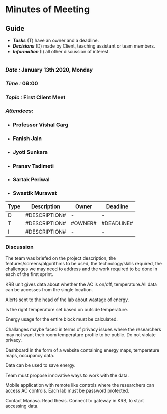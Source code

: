 # Minutes of Meeting

## Guide

* ***Tasks*** (T) have an owner and a deadline.
* ***Decisions*** (D) made by Client, teaching assistant or team members.
* ***Information*** (I) all other discussion of interest.

#

### *Date :* January 13th 2020, Monday
### *Time :* 09:00
### *Topic :* First Client Meet
### *Attendees:* 
* ### Professor Vishal Garg
* ### Fanish Jain
* ### Jyoti Sunkara
* ### Pranav Tadimeti
* ### Sartak Periwal
* ### Swastik Murawat


Type | Description | Owner | Deadline
---- | ---- | ---- | ----
D | #DESCRIPTION# | - | -
T | #DESCRIPTION# | #OWNER# | #DEADLINE#
I | #DESCRIPTION# | - | -

### Discussion

The team was briefed on the project description, the features/screens/algorithms to be used, the technology/skills required, the challenges we may need to address and the work required to be done in each of the first sprint.

KRB unit gives data about whether the AC is on/off, temperature.All data can be accesses from the single location.

Alerts sent to the head of the lab about wastage of energy.

Is the right temperature set based on outside temperature.

Energy usage for the entire block must be calculated.

Challanges maybe faced in terms of privacy issues where the researchers may not want their room temperature profile to be public. Do not violate privacy.

Dashboard in the form of a website containing energy maps, temperature maps, occupancy data.

Data can be used to save energy.

Team must propose innovative ways to work with the data.

Mobile application with remote like controls where the researchers can access  AC controls. Each lab must be password protected.

Contact Manasa.
Read thesis.
Connect to gateway in KRB, to start accessing data.


